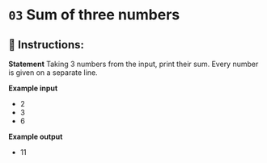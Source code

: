 # `03` Sum of three numbers

## 📝 Instructions:

**Statement**
Taking 3 numbers from the input, print their sum. Every number is given on a separate line.

**Example input**
- 2
- 3
- 6

**Example output**
- 11

